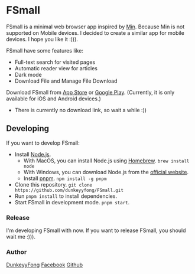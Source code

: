 # FSmall

FSmall is a minimal web browser app inspired by [Min](https://minbrowser.org). Because Min is not supported on Mobile devices. I decided to create a similar app for mobile devices. I hope you like it :))).

FSmall have some features like:

- Full-text search for visited pages
- Automatic reader view for articles
- Dark mode
- Download File and Manage File Download

Download FSmall from [App Store](https://apps.apple.com/us/app/id1560622823) or [Google Play](https://play.google.com/store/apps/details?id=com.fsmall). (Currently, it is only available for iOS and Android devices.)
- There is currently no download link, so wait a while :))

## Developing

If you want to develop FSmall:

- Install [Node.js](https://nodejs.org).
  - With MacOS, you can install Node.js using [Homebrew](https://brew.sh). `brew install node`
  - With Windows, you can download Node.js from the [official website](https://nodejs.org).
  - Install [pnpm](https://pnpm.io). `npm install -g pnpm`
- Clone this repository. `git clone https://github.com/dunkeyyfong/FSmall.git`
- Run `pnpm install` to install dependencies.
- Start FSmall in development mode. `pnpm start`.

### Release

I'm developing FSmall with now. If you want to release FSmall, you should wait me :))).

### Author

[DunkeyyFong](https://dunkeyyfong.site)
[Facebook](https://www.facebook.com/dunkeyy.fong)
[Github](https://github.com.dunkeryfong)
